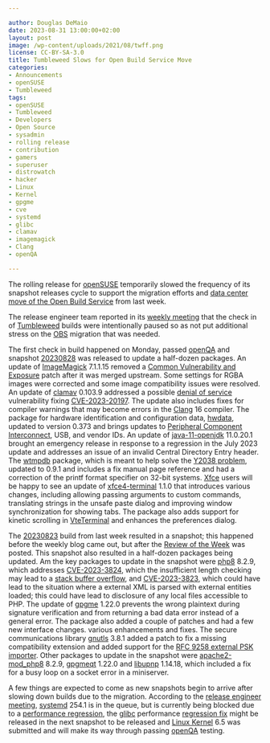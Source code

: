 ```yaml
---

author: Douglas DeMaio 
date: 2023-08-31 13:00:00+02:00
layout: post
image: /wp-content/uploads/2021/08/twff.png
license: CC-BY-SA-3.0
title: Tumbleweed Slows for Open Build Service Move
categories:
- Announcements
- openSUSE
- Tumbleweed
tags:
- openSUSE
- Tumbleweed
- Developers
- Open Source
- sysadmin
- rolling release
- contribution
- gamers
- superuser
- distrowatch
- hacker
- Linux
- Kernel
- gpgme
- cve
- systemd
- glibc
- clamav
- imagemagick
- Clang
- openQA

---
```


The rolling release for [openSUSE](https://get.opensuse.org/) temporarily slowed the frequency of its snapshot releases cycle to support the migration efforts and [data center move of the Open Build Service](https://news.opensuse.org/2023/08/23/obs-will-be-down-temp/) from last week.

The release engineer team reported in its [weekly meeting](https://lists.opensuse.org/archives/list/factory@lists.opensuse.org/thread/FEIEONE7CECY7XW6ZKFCCXIC6NNJMKLD/) that the check in of [Tumbleweed](https://get.opensuse.org/tumbleweed/) builds were intentionally paused so as not put additional stress on the [OBS](https://build.opensuse.org/) migration that was needed. 

The first check in build happened on Monday, passed [openQA](https://openqa.opensuse.org/) and snapshot [20230828](https://lists.opensuse.org/archives/list/factory@lists.opensuse.org/thread/D57IQQP73CVCDBALL5OYJOXYPMHAEEQG/) was released to update a half-dozen packages. An update of [ImageMagick](https://imagemagick.org/index.php) 7.1.1.15 removed a [Common Vulnerability and Exposure](https://en.wikipedia.org/wiki/Common_Vulnerabilities_and_Exposures) patch after it was merged upstream. Some settings for RGBA images were corrected and some image compatibility issues were resolved. An update of [clamav](https://www.clamav.net/) 0.103.9 addressed a possible [denial of service](https://en.wikipedia.org/wiki/Denial-of-service_attack) vulnerability fixing [CVE-2023-20197](https://www.suse.com/security/cve/CVE-2023-20197.html). The update also includes fixes for compiler warnings that may become errors in the [Clang](https://en.wikipedia.org/wiki/Clang) 16 compiler. The package for hardware identification and configuration data, [hwdata](https://github.com/vcrhonek/hwdata), updated to version 0.373 and brings updates to [Peripheral Component Interconnect](https://en.wikipedia.org/wiki/Peripheral_Component_Interconnect), USB, and vendor IDs. An update of [java-11-openjdk](https://openjdk.org/projects/jdk/11/) 11.0.20.1 brought an emergency release in response to a regression in the July 2023 update and addresses an issue of an invalid Central Directory Entry header. The [wtmpdb](https://lists.opensuse.org/archives/list/factory@lists.opensuse.org/thread/JO6ZRYWANF6NVKCSB3PZR2DXVI65VMYR/) package, which is meant to help solve the [Y2038 problem](https://en.wikipedia.org/wiki/Year_2038_problem), updated to  0.9.1 and includes a fix manual page reference and had a correction of the printf format specifier on 32-bit systems. [Xfce](https://www.xfce.org/) users will be happy to see an update of [xfce4-terminal](https://docs.xfce.org/apps/terminal/start) 1.1.0 that introduces various changes, including allowing passing arguments to custom commands, translating strings in the unsafe paste dialog and improving window synchronization for showing tabs. The package also adds support for kinetic scrolling in [VteTerminal](https://wiki.gnome.org/Apps/Terminal/VTE) and enhances the preferences dialog.

The [20230823](https://lists.opensuse.org/archives/list/factory@lists.opensuse.org/thread/SB5JENIFREFJVHVOMK5KDHBM22P5THSJ/) build from last week resulted in a snapshot; this happened before the weekly blog came out, but after the [Review of the Week](https://lists.opensuse.org/archives/list/factory@lists.opensuse.org/thread/DSD7J7NBGX3JB2UF2SWUEKZRXBSROEFT/) was posted. This snapshot also resulted in a half-dozen packages being updated. Am the key packages to update in the snapshot were [php8](https://www.php.net/) 8.2.9, which addresses [CVE-2023-3824](https://www.suse.com/security/cve/CVE-2023-3824.html), which the insufficient length checking may lead to a [stack buffer overflow](https://en.wikipedia.org/wiki/Stack_buffer_overflow), and [CVE-2023-3823](https://www.suse.com/security/cve/CVE-2023-3823.html), which could have lead to the situation where a external XML is parsed with external entities loaded; this could have lead to disclosure of any local files accessible to PHP. The update of [gpgme](https://www.gnupg.org/related_software/gpgme/) 1.22.0 prevents the wrong plaintext during signature verification and from returning a bad data error instead of a general error. The package also added a couple of patches and had a few new interface changes. various enhancements and fixes. The secure communications library [gnutls](https://www.gnutls.org/)  3.8.1 added a patch to fix a missing compatibility extension and added support for the [RFC 9258 external PSK importer](https://datatracker.ietf.org/doc/rfc9258/). Other packages to update in the snapshot were [apache2-mod_php8](https://www.php.net/) 8.2.9, [gpgmeqt](https://www.gnupg.org/related_software/gpgme/) 1.22.0 and [libupnp](https://github.com/pupnp/pupnp) 1.14.18, which included a fix for a busy loop on a socket error in a miniserver.

A few things are expected to come as new snapshots begin to arrive after slowing down builds due to the migration. According to the [release engineer meeting](https://lists.opensuse.org/archives/list/factory@lists.opensuse.org/thread/FEIEONE7CECY7XW6ZKFCCXIC6NNJMKLD/), [systemd](https://freedesktop.org/wiki/Software/systemd/) 254.1 is in the queue, but is currently being blocked due to a [performance regression](https://github.com/systemd/systemd/issues/28765), the [glibc](https://www.gnu.org/software/libc/) performance [regression fix](https://bugzilla.opensuse.org/show_bug.cgi?id=1214324) might be released in the next snapshot to be released and [Linux Kernel](https://www.kernel.org/) 6.5 was submitted and will make its way through passing [openQA](https://openqa.opensuse.org/) testing. 

<meta name="openSUSE, Tumbleweed, Developers, sysadmin, user, Open Source, rolling release, gamers, superuser, distrowatch, hacker, Linux, kernel, gpgme, systemd, gnutls, cve, glibc, clang, obs, imagemagick, clamav" content="HTML,CSS,XML,JavaScript">

